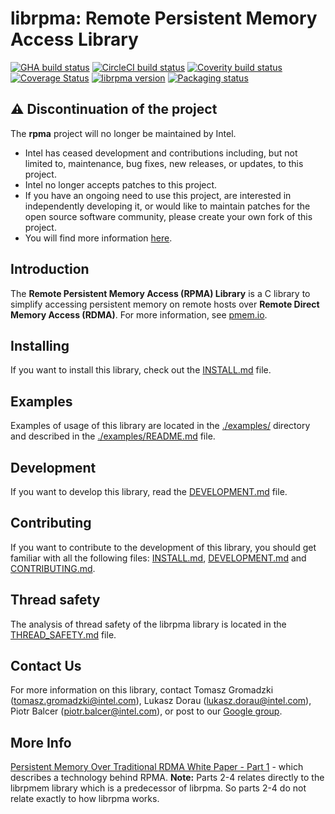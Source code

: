 # **librpma: Remote Persistent Memory Access Library**

[![GHA build status](https://github.com/pmem/rpma/workflows/GitHubActions/badge.svg?branch=main)](https://github.com/pmem/rpma/actions)
[![CircleCI build status](https://circleci.com/gh/pmem/rpma.svg?style=shield)](https://app.circleci.com/pipelines/github/pmem/rpma)
[![Coverity build status](https://scan.coverity.com/projects/21470/badge.svg)](https://scan.coverity.com/projects/pmem-rpma)
[![Coverage Status](https://codecov.io/github/pmem/rpma/coverage.svg?branch=main)](https://codecov.io/gh/pmem/rpma/branch/main)
[![librpma version](https://img.shields.io/github/tag/pmem/rpma.svg)](https://github.com/pmem/rpma/releases/latest)
[![Packaging status](https://repology.org/badge/tiny-repos/rpma.svg)](https://repology.org/project/rpma/versions)


## ⚠️ Discontinuation of the project

The **rpma** project will no longer be maintained by Intel.

- Intel has ceased development and contributions including, but not limited to, maintenance, bug fixes, new releases, or updates, to this project.
- Intel no longer accepts patches to this project.
- If you have an ongoing need to use this project, are interested in independently developing it, or would like to maintain patches for the open source software community, please create your own fork of this project.
- You will find more information [here](https://pmem.io/blog/2022/11/update-on-pmdk-and-our-long-term-support-strategy/).

## Introduction

The **Remote Persistent Memory Access (RPMA) Library** is a C library to simplify accessing persistent memory on remote hosts over **Remote Direct Memory Access (RDMA)**. For more information, see
[pmem.io](https://pmem.io).

## Installing

If you want to install this library, check out the [INSTALL.md](INSTALL.md) file.

## Examples

Examples of usage of this library are located in the [./examples/](./examples/) directory and described in the [./examples/README.md](./examples/README.md) file.

## Development

If you want to develop this library, read the [DEVELOPMENT.md](DEVELOPMENT.md) file.

## Contributing

If you want to contribute to the development of this library, you should get familiar with all the following files: [INSTALL.md](INSTALL.md), [DEVELOPMENT.md](DEVELOPMENT.md) and [CONTRIBUTING.md](CONTRIBUTING.md).

## Thread safety

The analysis of thread safety of the librpma library is located in the [THREAD_SAFETY.md](THREAD_SAFETY.md) file.

## Contact Us

For more information on this library, contact
Tomasz Gromadzki (tomasz.gromadzki@intel.com),
Lukasz Dorau (lukasz.dorau@intel.com),
Piotr Balcer (piotr.balcer@intel.com), or post to our
[Google group](https://groups.google.com/group/pmem).

## More Info

[Persistent Memory Over Traditional RDMA White Paper - Part 1](https://software.intel.com/content/www/us/en/develop/articles/persistent-memory-replication-over-traditional-rdma-part-1-understanding-remote-persistent.html) - which describes a technology behind RPMA. **Note:** Parts 2-4 relates directly to the librpmem library which is a predecessor of librpma. So parts 2-4 do not relate exactly to how librpma works.
